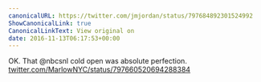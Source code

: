 ```yaml
---
canonicalURL: https://twitter.com/jmjordan/status/797684892301524992
ShowCanonicalLink: true
CanonicalLinkText: View original on
date: 2016-11-13T06:17:53+00:00
---
```

OK. That @nbcsnl cold open was absolute perfection. [twitter.com/MarlowNYC/status/797660520694288384](https://twitter.com/MarlowNYC/status/797660520694288384)